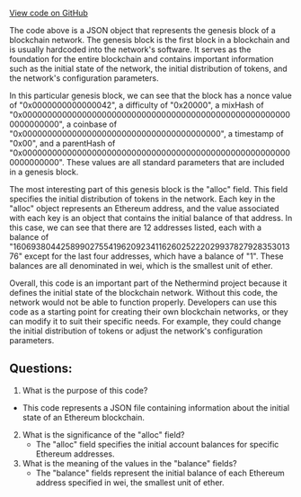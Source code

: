 [View code on GitHub](https://github.com/NethermindEth/nethermind/src/Nethermind/Nethermind.Runner/Data/genesis.json)

The code above is a JSON object that represents the genesis block of a blockchain network. The genesis block is the first block in a blockchain and is usually hardcoded into the network's software. It serves as the foundation for the entire blockchain and contains important information such as the initial state of the network, the initial distribution of tokens, and the network's configuration parameters.

In this particular genesis block, we can see that the block has a nonce value of "0x0000000000000042", a difficulty of "0x20000", a mixHash of "0x0000000000000000000000000000000000000000000000000000000000000000", a coinbase of "0x0000000000000000000000000000000000000000", a timestamp of "0x00", and a parentHash of "0x0000000000000000000000000000000000000000000000000000000000000000". These values are all standard parameters that are included in a genesis block.

The most interesting part of this genesis block is the "alloc" field. This field specifies the initial distribution of tokens in the network. Each key in the "alloc" object represents an Ethereum address, and the value associated with each key is an object that contains the initial balance of that address. In this case, we can see that there are 12 addresses listed, each with a balance of "1606938044258990275541962092341162602522202993782792835301376" except for the last four addresses, which have a balance of "1". These balances are all denominated in wei, which is the smallest unit of ether.

Overall, this code is an important part of the Nethermind project because it defines the initial state of the blockchain network. Without this code, the network would not be able to function properly. Developers can use this code as a starting point for creating their own blockchain networks, or they can modify it to suit their specific needs. For example, they could change the initial distribution of tokens or adjust the network's configuration parameters.
## Questions: 
 1. What is the purpose of this code?
   - This code represents a JSON file containing information about the initial state of an Ethereum blockchain.
2. What is the significance of the "alloc" field?
   - The "alloc" field specifies the initial account balances for specific Ethereum addresses.
3. What is the meaning of the values in the "balance" fields?
   - The "balance" fields represent the initial balance of each Ethereum address specified in wei, the smallest unit of ether.